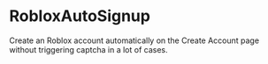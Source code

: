 # RobloxAutoSignup
Create an Roblox account automatically on the Create Account page without triggering captcha in a lot of cases.

